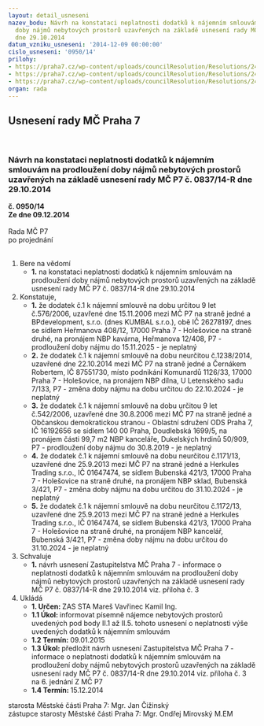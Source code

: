 ```yaml
---
layout: detail_usneseni
nazev_bodu: Návrh na konstataci neplatnosti dodatků k nájemním smlouvám na prodloužení
  doby nájmů nebytových prostorů uzavřených na základě usnesení rady MČ P7 č. 0837/14-R
  dne 29.10.2014
datum_vzniku_usneseni: '2014-12-09 00:00:00'
cislo_usneseni: '0950/14'
prilohy:
- https://praha7.cz/wp-content/uploads/councilResolution/Resolutions/24431/58-14-usnesen%c3%ad_0837_14_r_29.10.2014_%c5%be%c3%a1dosti_ob%c4%8dan%c5%af.doc
- https://praha7.cz/wp-content/uploads/councilResolution/Resolutions/24431/58-14-rozhodnuti_-_28_cdo_3297_2008.doc
- https://praha7.cz/wp-content/uploads/councilResolution/Resolutions/24431/58-14-n%c3%a1vrh_usnesen%c3%ad_zm%c4%8d_-_dod%c4%9blat_p%c5%99ed_registrac%c3%ad_o_slova_informace-z%c3%a1m%c4%9br-n%c3%a1vrh_atd.doc
organ: rada
---
```

<div id="ucUsn_pList" class="usn">
	<span><h2>Usnesení rady MČ Praha 7 </h2>
<br></span><div class="standBody">
<span><h3>Návrh na konstataci neplatnosti dodatků k nájemním smlouvám na prodloužení doby nájmů nebytových prostorů uzavřených na základě usnesení rady MČ P7 č. 0837/14-R dne 29.10.2014</h3></span><div class="center">
		<strong>č. 0950/14</strong><br>
	</div>
<div class="center">
		<strong>Ze dne 09.12.2014</strong><br><br>
	</div>Rada MČ P7<br> po projednání<br><br><ol>
<li>Bere na vědomí<ul><li>
<strong>1.</strong> na konstataci neplatnosti dodatků k nájemním smlouvám na prodloužení doby nájmů nebytových prostorů uzavřených na základě usnesení rady MČ P7 č. 0837/14-R dne 29.10.2014</li></ul>
</li>
<li>Konstatuje,<ul>
<li>
<strong>1.</strong> že dodatek č.1 k nájemní smlouvě na dobu určitou 9 let č.576/2006, uzavřené dne 15.11.2006 mezi MČ P7 na straně jedné a BPdevelopment, s.r.o. (dnes KUMBAL s.r.o.), obě IČ 26278197, dnes se sídlem Heřmanova 408/12, 17000 Praha 7 - Holešovice na straně druhé, na pronájem NBP kavárna, Heřmanova 12/408, P7 - prodloužení doby nájmu do 15.11.2025 - je neplatný</li>
<li>
<strong>2.</strong> že dodatek č.1 k nájemní smlouvě na dobu neurčitou č.1238/2014, uzavřené dne 22.10.2014 mezi MČ P7 na straně jedné a Černákem Robertem, IČ 87551730, místo podnikání Komunardů 1126/33, 17000 Praha 7 - Holešovice, na pronájem NBP dílna, U Letenského sadu 7/133, P7 - změna doby nájmu na dobu určitou do 22.10.2024 - je neplatný</li>
<li>
<strong>3.</strong> že dodatek č.1 k nájemní smlouvě na dobu určitou 9 let č.542/2006, uzavřené dne 30.8.2006 mezi MČ P7 na straně jedné a Občanskou demokratickou stranou - Oblastní sdružení ODS Praha 7, IČ 16192656 se sídlem 140 00 Praha, Doudlebská 1699/5, na pronájem části 99,7 m2 NBP kanceláře, Dukelských hrdinů 50/909, P7 - prodloužení doby nájmu do 30.8.2019 - je neplatný</li>
<li>
<strong>4.</strong> že dodatek č.1 k nájemní smlouvě na dobu neurčitou č.1171/13, uzavřené dne 25.9.2013 mezi MČ P7 na straně jedné a Herkules Trading s.r.o., IČ 01647474, se sídlem Bubenská 421/3, 17000 Praha 7 - Holešovice na straně druhé, na pronájem NBP sklad, Bubenská 3/421, P7 - změna doby nájmu na dobu určitou do 31.10.2024 - je neplatný</li>
<li>
<strong>5.</strong> že dodatek č.1 k nájemní smlouvě na dobu neurčitou č.1172/13, uzavřené dne 25.9.2013 mezi MČ P7 na straně jedné a Herkules Trading s.r.o., IČ 01647474, se sídlem Bubenská 421/3, 17000 Praha 7 - Holešovice na straně druhé, na pronájem NBP kancelář, Bubenská 3/421, P7 - změna doby nájmu na dobu určitou do 31.10.2024 - je neplatný</li>
</ul>
</li>
<li>Schvaluje<ul><li>
<strong>1.</strong> návrh usnesení Zastupitelstva MČ Praha 7 - informace o neplatnosti dodatků  k nájemním smlouvám na prodloužení doby nájmů nebytových prostorů uzavřených na základě usnesení rady MČ P7 č. 0837/14-R dne 29.10.2014 viz. příloha č. 3</li></ul>
</li>
<li>Ukládá<ul>
<li>
<strong>1. Určen: </strong>ZAS STA Mareš Vavřinec Kamil Ing.</li>
<li>
<strong>1.1 Úkol: </strong>informovat písemně nájemce nebytových prostorů uvedených pod body II.1 až II.5. tohoto usnesení o neplatnosti výše uvedených dodatků k nájemním smlouvám</li>
<li>
<strong>1.2 Termín: </strong>09.01.2015</li>
<li>
<strong>1.3 Úkol: </strong>předložit návrh usnesení Zastupitelstva MČ Praha 7 - informace  o neplatnosti dodatků k nájemním smlouvám na prodloužení doby nájmů nebytových prostorů uzavřených na základě usnesení rady MČ P7  č. 0837/14-R dne 29.10.2014 viz. příloha č. 3 na 6. jednání Z MČ P7 </li>
<li>
<strong>1.4 Termín: </strong>15.12.2014</li>
</ul>
</li>
</ol>starosta Městské části Praha 7: Mgr. Jan Čižinský<br>zástupce starosty Městské části Praha 7: Mgr. Ondřej Mirovský M.EM 
</div>
</div>
